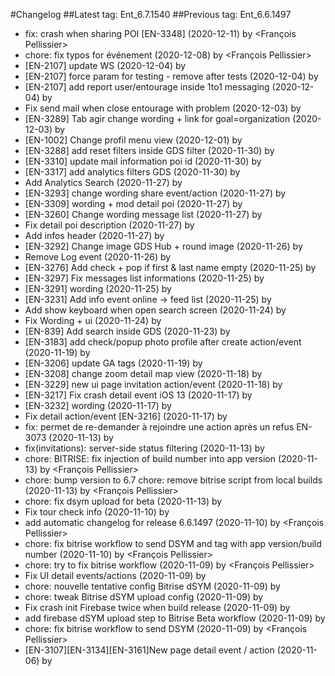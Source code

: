 #Changelog
##Latest tag: Ent_6.7.1540
##Previous tag: Ent_6.6.1497
* fix: crash when sharing POI [EN-3348] (2020-12-11) by <François Pellissier>
* chore: fix typos for événement (2020-12-08) by <François Pellissier>
* [EN-2107] update WS (2020-12-04) by <Jr>
* [EN-2107] force param for testing - remove after tests (2020-12-04) by <Jr>
* [EN-2107] add report user/entourage inside 1to1 messaging (2020-12-04) by <Jr>
* Fix send mail when close entourage with problem (2020-12-03) by <Jr>
* [EN-3289] Tab agir change wording + link for goal=organization (2020-12-03) by <Jr>
* [EN-1002] Change profil menu view (2020-12-01) by <Jr>
* [EN-3288] add reset filters inside GDS filter (2020-11-30) by <Jr>
* [EN-3310] update mail information poi id (2020-11-30) by <Jr>
* [EN-3317] add analytics filters GDS (2020-11-30) by <Jr>
* Add Analytics Search (2020-11-27) by <Jr>
* [EN-3293] change wording share event/action (2020-11-27) by <Jr>
* [EN-3309] wording + mod detail poi (2020-11-27) by <Jr>
* [EN-3260] Change wording message list (2020-11-27) by <Jr>
* Fix detail poi description (2020-11-27) by <Jr>
* Add infos header (2020-11-27) by <Jr>
* [EN-3292] Change image GDS Hub + round image (2020-11-26) by <Jr>
* Remove Log event (2020-11-26) by <Jr>
* [EN-3276] Add check + pop if first & last name empty (2020-11-25) by <Jr>
* [EN-3297] Fix messages list informations (2020-11-25) by <Jr>
* [EN-3291] wording (2020-11-25) by <Jr>
* [EN-3231] Add info event online -> feed list (2020-11-25) by <Jr>
* Add show keyboard when open search screen (2020-11-24) by <Jr>
* Fix Wording + ui (2020-11-24) by <Jr>
* [EN-839] Add search inside GDS (2020-11-23) by <Jr>
* [EN-3183] add check/popup photo profile after create action/event (2020-11-19) by <Jr>
* [EN-3206] update GA tags (2020-11-19) by <Jr>
* [EN-3208] change zoom detail map view (2020-11-18) by <Jr>
* [EN-3229] new ui page invitation action/event (2020-11-18) by <Jr>
* [EN-3217] Fix crash detail event iOS 13 (2020-11-17) by <Jr>
* [EN-3232] wording (2020-11-17) by <Jr>
* Fix detail action/event [EN-3216] (2020-11-17) by <Jr>
* fix: permet de re-demander à rejoindre une action après un refus EN-3073 (2020-11-13) by <gregclermont>
* fix(invitations): server-side status filtering (2020-11-13) by <gregclermont>
* chore: BITRISE: fix injection of build number into app version (2020-11-13) by <François Pellissier>
* chore: bump version to 6.7 chore: remove bitrise script from local builds (2020-11-13) by <François Pellissier>
* chore: fix dsym upload for beta (2020-11-13) by <gregclermont>
* Fix tour check info (2020-11-10) by <Jr>
* add automatic changelog for release 6.6.1497 (2020-11-10) by <François Pellissier>
* chore: fix bitrise workflow to send DSYM and tag with app version/build number (2020-11-10) by <François Pellissier>
* chore: try to fix bitrise workflow (2020-11-09) by <François Pellissier>
* Fix UI detail events/actions (2020-11-09) by <Jr>
* chore: nouvelle tentative config Bitrise dSYM (2020-11-09) by <gregclermont>
* chore: tweak Bitrise dSYM upload config (2020-11-09) by <gregclermont>
* Fix crash init Firebase twice when build release (2020-11-09) by <Jr>
* add firebase dSYM upload step to Bitrise Beta workflow (2020-11-09) by <gregclermont>
* chore: fix bitrise workflow to send DSYM (2020-11-09) by <François Pellissier>
* [EN-3107][EN-3134][EN-3161]New page detail event / action (2020-11-06) by <Jr>
